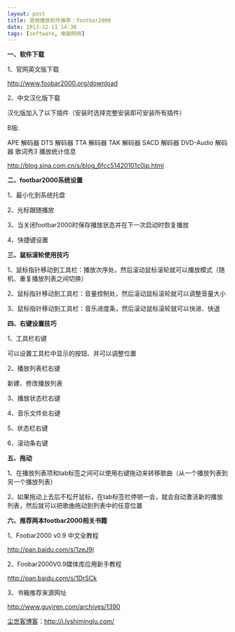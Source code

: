 ```yaml
---
layout: post
title: 音频播放软件推荐：footbar2000
date: 2013-12-11 14:30
tags: [software, 电脑网络]
---
```

<strong>一、软件下载</strong>

1、官网英文版下载

<a href="http://www.foobar2000.org/download" target="_blank">http://www.foobar2000.org/download</a>

2、中文汉化版下载

汉化版加入了以下插件（安装时选择完整安装即可安装所有插件）

B版:

APE 解码器
DTS 解码器
TTA 解码器
TAK 解码器
SACD 解码器
DVD-Audio 解码器
歌词秀3
播放统计信息

http://blog.sina.com.cn/s/blog_6fcc51420101c0jp.html

<strong>二、footbar2000系统设置</strong>

1、最小化到系统托盘

2、光标跟随播放

3、当关闭footbar2000时保存播放状态并在下一次启动时恢复播放

4、快捷键设置

<strong>三、鼠标滚轮使用技巧</strong>

1、鼠标指针移动到工具栏：播放次序处，然后滚动鼠标滚轮就可以播放模式（随机、重复播放列表之间切换）

2、鼠标指针移动到工具栏：音量控制处，然后滚动鼠标滚轮就可以调整音量大小

3、鼠标指针移动到工具栏：音乐进度条，然后滚动鼠标滚轮就可以快进、快退

<strong>四、右键设置技巧</strong>

1、工具栏右键

可以设置工具栏中显示的按钮、并可以调整位置

2、播放列表栏右键

新建、修改播放列表

3、播放状态栏右键

4、音乐文件处右键

5、状态栏右键

6、滚动条右键

<strong>五、拖动</strong>

1、在播放列表项和tab标签之间可以使用右键拖动来转移歌曲（从一个播放列表到另一个播放列表）

2、如果拖动上去后不松开鼠标，在tab标签栏停顿一会，就会自动激活新的播放列表，然后就可以把歌曲拖动到列表中的任意位置

<strong>六、推荐两本footbar2000相关书籍</strong>

1、Foobar2000 v0.9 中文全教程

<a href="http://pan.baidu.com/s/1zeJ9j" target="_blank">http://pan.baidu.com/s/1zeJ9j</a>

2、Foobar2000V0.9媒体库应用新手教程

<a href="http://pan.baidu.com/s/1DrSCk" target="_blank">http://pan.baidu.com/s/1DrSCk</a>

3、书箱推荐来源网址

<a href="http://www.guyiren.com/archives/1390" target="_blank">http://www.guyiren.com/archives/1390</a>

<a href="http://i.lvshiminglu.com/">尘世客博客</a>：<a href="http://i.lvshiminglu.com/">http://i.lvshiminglu.com/</a>

